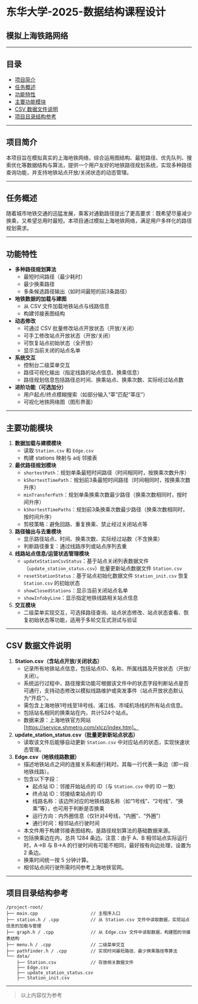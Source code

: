 # 东华大学-2025-数据结构课程设计

## 模拟上海铁路网络

---

## 目录

- [项目简介](#项目简介)
- [任务概述](#任务概述)
- [功能特性](#功能特性)
- [主要功能模块](#主要功能模块)
- [CSV 数据文件说明](#csv-数据文件说明)
- [项目目录结构参考](#项目目录结构参考)

---

## 项目简介

本项目旨在模拟真实的上海地铁网络，综合运用图结构、最短路径、优先队列、搜索优化等数据结构与算法，提供一个用户友好的地铁路径规划系统，实现多种路径查询功能，并支持地铁站点开放/关闭状态的动态管理。

---

## 任务概述

随着城市地铁交通的迅猛发展，乘客对通勤路径提出了更高要求：既希望尽量减少换乘，又希望总用时最短。本项目通过模拟上海地铁网络，满足用户多样化的路径规划需求。

---

## 功能特性

- **多种路径规划算法**
  - 最短时间路径（最少耗时）
  - 最少换乘路径
  - 多条候选路径输出（如时间最短的前3条路径）
- **地铁数据的加载与建图**
  - 从 CSV 文件加载地铁站点与线路信息
  - 构建邻接表图结构
- **动态修改**
  - 可通过 CSV 批量修改站点开放状态（开放/关闭）
  - 可手工修改站点开放状态（开放/关闭）
  - 可恢复站点初始状态（全开放）
  - 显示当前关闭的站点名单
- **系统交互**
  - 控制台二级菜单交互
  - 路径可视化输出（指定线路的站点信息、换乘信息）
  - 路径规划信息包括路径总时间、换乘站点、换乘次数、实际经过站点数
- **进阶功能（可选加分）**
  - 用户起点/终点模糊搜索（如部分输入“莘”匹配“莘庄”）
  - 可视化地铁网络图（图形界面）

---

## 主要功能模块

1. **数据加载与建模模块**
   - 读取 `Station.csv` 和 `Edge.csv`
   - 构建 stations 映射与 adj 邻接表
2. **最优路径规划模块**
   - `shortestPath`：规划单条最短时间路径（时间相同时，按换乘次数升序）
   - `kShortestTimePath`：规划前3条最短时间路径（时间相同时，按换乘次数升序）
   - `minTransferPath`：规划单条换乘次数最少路径（换乘次数相同时，按时间升序）
   - `kShortestTimePaths`：规划前3条换乘次数最少路径（换乘次数相同时，按时间升序）
   - 剪枝策略：避免回路、重复换乘、禁止经过关闭站点等
3. **路径输出与去重模块**
   - 显示路径站点、时间、换乘次数、实际经过站数（不含换乘）
   - 判断路径重复：通过线路序列或站点序列去重
4. **线路站点信息/运营状态管理模块**
   - `updateStationCsvStatus`：基于站点关闭列表数据文件（`update_station_status.csv`）批量更新站点数据文件 `Station.csv`
   - `resetStationStatus`：基于站点初始化数据文件 `Station_init.csv` 恢复 `Station.csv` 的初始状态
   - `showClosedStations`：显示当前关闭站点名单
   - `showInfobyLine`：显示指定地铁线路相关站点信息
5. **交互模块**
   - 二级菜单实现交互，可选择路径查询、站点状态修改、站点状态查看、恢复初始状态等功能，适用于多轮交互式测试与验证

---

## CSV 数据文件说明

1. **Station.csv（含站点开放/关闭状态）**
   - 记录所有地铁站点信息，包括站点ID、名称、所属线路及开放状态（开放/关闭）。
   - 系统运行过程中，路径搜索功能可根据该文件中的状态字段判断站点是否可通行，支持动态修改以模拟线路维护或突发事件（站点开放状态默认为“开启”）。
   - 需包含上海地铁1号线至18号线、浦江线、市域机场线的所有站点信息。
   - 包括站名相同的换乘站在内，共计524个站点。
   - 数据来源：上海地铁官方网站[https://service.shmetro.com/xlcz/index.htm]。
2. **update_station_status.csv（批量更新新站点状态）**
   - 读取该文件后能够自动更新 `Station.csv` 中对应站点的状态，实现快速状态管理。
3. **Edge.csv（地铁线路数据）**
   - 描述地铁站点之间的连接关系和通行耗时。其每一行代表一条边（即一段地铁线路）。
   - 包含以下字段：
     - 起点站 ID：邻接开始站点的 ID（与 `Station.csv` 中的 ID 一致）
     - 终点站 ID：邻接结束站点的 ID
     - 线路名称：该边所对应的地铁线路名称（如“1号线”、“2号线”、“换乘”等），也可用于判断是否换乘
     - 运行方向：内外圈信息（仅针对4号线，“内圈”、“外圈”）
     - 通行时间：相邻站点行驶时间
   - 本文件用于构建邻接表图结构，是路径规划算法的基础数据来源。
   - 包括换乘边在内，总共 1284 条边。注意：由于 A、B 相邻站点实际运行时，A→B 与 B→A 的行驶时间有可能不相同，最好按有向边处理，设置为 2 条边。
   - 换乘时间统一按 5 分钟计算。
   - 相邻站点间行驶所需时间参考上海地铁官网。

---

## 项目目录结构参考

```text
/project-root/
├── main.cpp                    // 主程序入口
├── station.h / .cpp            // 从 Station.csv 文件中读取数据，实现站点信息的加载与管理
├── graph.h / .cpp              // 从 Edge.csv 文件中读取数据，构建图的邻接表结构
├── menu.h / .cpp               // 二级菜单交互
├── pathfinder.h / .cpp         // 实现时间最短路径、最少换乘路径等算法
└── data/
    ├── Station.csv             // 存放相关数据文件
    ├── Edge.csv
    ├── update_station_status.csv
    ├── Station_init.csv
```

---

> 以上内容仅为参考
